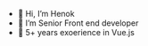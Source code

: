 - 👋 Hi, I’m Henok
- 👀 I’m Senior Front end developer
- 🌱 5+ years exoerience in Vue.js

<!---
i-robots/i-robots is a ✨ special ✨ repository because its `README.md` (this file) appears on your GitHub profile.
You can click the Preview link to take a look at your changes.
--->
